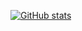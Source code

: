 [![GitHub stats](https://github-readme-stats.vercel.app/api?username=reman8683&bg_color=232323&text_color=FFFFFF&locale=kr)](https://github.com/anuraghazra/github-readme-stats)

